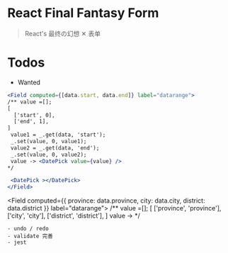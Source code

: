 # React Final Fantasy Form
> React's 最终の幻想 ✕ 表单

# Todos
-  Wanted

```jsx
<Field computed={[data.start, data.end]} label="datarange">
/** value =[];
[
  ['start', 0],
  ['end', 1],
]
 value1 = _.get(data, 'start');
 _.set(value, 0, value1);
 value2 = _.get(data, 'end');
 _.set(value, 0, value2);
 value -> <DatePick value={value} />
*/

 <DatePick ></DatePick>
</Field>
```
<Field computed={{ province: data.province, city: data.city, district: data.district }} label="datarange">
/** value =[];
[
  ['province', 'province'],
  ['city', 'city'],
  ['district', 'district'],
]
 value -> <PCD value={value} />
*/

 <PCD></PCD>
</Field>
```
- undo / redo
- validate 完善
- jest

